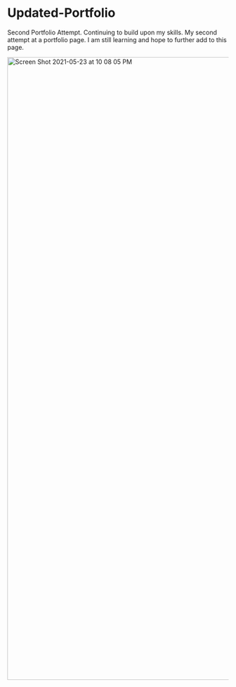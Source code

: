 # Updated-Portfolio
Second Portfolio Attempt.
Continuing to build upon my skills. My second attempt at a portfolio page. 
I am still learning and hope to further add to this page. 

<img width="1420" alt="Screen Shot 2021-05-23 at 10 08 05 PM" src="https://user-images.githubusercontent.com/80565694/119299316-88c5d880-bc13-11eb-95d7-45947d18f359.png">
